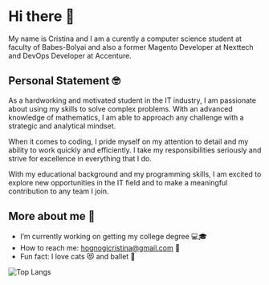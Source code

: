# Hi there 👋

My name is Cristina and I am a curently a computer science student at faculty of Babes-Bolyai and also a former Magento Developer at Nexttech and DevOps Developer at Accenture.

## Personal Statement 🤓
As a hardworking and motivated student in the IT industry, I am passionate about using my skills to solve complex problems. With an advanced knowledge of mathematics, I am able to approach any challenge with a strategic and analytical mindset.

When it comes to coding, I pride myself on my attention to detail and my ability to work quickly and efficiently. I take my responsibilities seriously and strive for excellence in everything that I do.

With my educational background and my programming skills, I am excited to explore new opportunities in the IT field and to make a meaningful contribution to any team I join.

## More about me 🥰
- I’m currently working on getting my college degree 💻🎓
- How to reach me: hognogicristina@gmail.com 📧
- Fun fact: I love cats 😻 and ballet 💃

![Top Langs](https://github-readme-stats.vercel.app/api/top-langs/?username=hognogicristina&theme=tokyonight&exclude_repo=andreeailie516.github.io&langs_count=8&hide=Assembly,Makefile&layout=compact)
